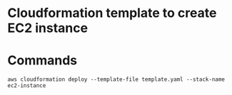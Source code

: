 # Cloudformation template to create EC2 instance

# Commands
```
aws cloudformation deploy --template-file template.yaml --stack-name ec2-instance
```